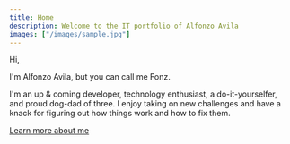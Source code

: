 ```yaml
---
title: Home
description: Welcome to the IT portfolio of Alfonzo Avila
images: ["/images/sample.jpg"]
---
```


Hi,

I'm Alfonzo Avila, but you can call me Fonz.  

I'm an up & coming developer, technology enthusiast, a do-it-yourselfer, and proud dog-dad of three. I enjoy taking on new challenges and have a knack for figuring out how things work and how to fix them.

[Learn more about me](/about "Learn more :)")